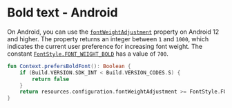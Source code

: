 # Bold text - Android

On Android, you can use the [`fontWeightAdjustment`](https://developer.android.com/reference/android/content/res/Configuration#fontWeightAdjustment) property on Android 12 and higher. The property returns an integer between `1` and `1000`, which indicates the current user preference for increasing font weight. The constant [`FontStyle.FONT_WEIGHT_BOLD`](https://developer.android.com/reference/android/graphics/fonts/FontStyle#FONT_WEIGHT_BOLD) has a value of `700`.

```kotlin
fun Context.prefersBoldFont(): Boolean {
    if (Build.VERSION.SDK_INT < Build.VERSION_CODES.S) {
        return false
    }
    return resources.configuration.fontWeightAdjustment >= FontStyle.FONT_WEIGHT_BOLD
}
```
